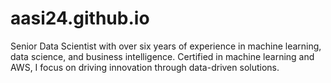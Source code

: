 # aasi24.github.io
Senior Data Scientist with over six years of experience in machine learning, data science, and business intelligence. Certified in machine learning and AWS, I focus on driving innovation through data-driven solutions.
